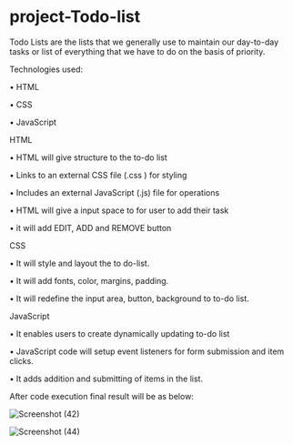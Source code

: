 # project-Todo-list

Todo Lists are the lists that we generally use to maintain our day-to-day tasks or list of everything that we have to do on the basis of priority.

Technologies used:

•	HTML

•	CSS

•	JavaScript


HTML

•	HTML will give structure to the to-do list

•	Links to an external CSS file (.css ) for styling

•	Includes an external JavaScript (.js) file for operations

•	HTML will give a input space to for user to add their task

•	it will add EDIT, ADD and REMOVE button


CSS

•	It will style and layout the to do-list.

•	It will add fonts, color, margins, padding.

•	It will redefine the input area, button, background to to-do list.

JavaScript

•	It enables users to create dynamically updating to-do list

•	JavaScript code will setup event listeners for form submission and item clicks.

•	It adds addition and submitting of items in the list.

After code execution final result will be as below:

![Screenshot (42)](https://github.com/user-attachments/assets/601cba8f-ad90-4738-afe6-6e196a94ab39)

![Screenshot (44)](https://github.com/user-attachments/assets/7e72013a-d31c-47c2-8c47-f6cd92328c4a)



